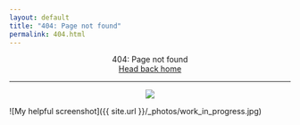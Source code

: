 ```yaml
---
layout: default
title: "404: Page not found"
permalink: 404.html
---
```


<div class="page" style="text-align:center">
  404: Page not found
  <br>
  <a href="{{ site.baseurl }}/">Head back home</a>
  <hr>
  <img src="http://www.edaway.com/wp-content/uploads/2012/04/logo_work_in_progress2.jpg">
</div>


![My helpful screenshot]({{ site.url }}/_photos/work_in_progress.jpg)